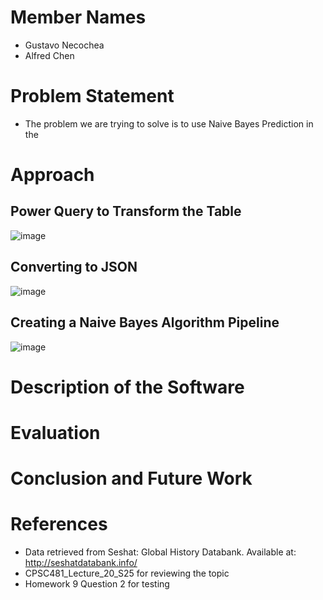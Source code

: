 # Member Names
- Gustavo Necochea
- Alfred Chen

# Problem Statement
- The problem we are trying to solve is to use Naive Bayes Prediction in the 

# Approach
## Power Query to Transform the Table
![image](https://github.com/user-attachments/assets/bf585fc0-45f0-4f22-9703-4ad1ad7a6cdc)
## Converting to JSON
![image](https://github.com/user-attachments/assets/d742b1dd-8622-4ccd-8053-64e0a9d7a0f4)
## Creating a Naive Bayes Algorithm Pipeline
![image](https://github.com/user-attachments/assets/48497701-eb53-4b39-ac9e-7e07c5087e5d)
## 

# Description of the Software

# Evaluation

# Conclusion and Future Work

# References
- Data retrieved from Seshat: Global History Databank. Available at: http://seshatdatabank.info/
- CPSC481_Lecture_20_S25 for reviewing the topic
- Homework 9 Question 2 for testing
